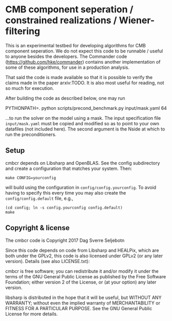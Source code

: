 # CMB component seperation / constrained realizations / Wiener-filtering

This is an experimental testbed for developing algorithms for CMB component
seperation. We do not expect this code to be runnable / useful to anyone
besides the developers. The Commander code (https://github.com/hke/commander)
contains another implementation of some of these algorithms, for use in a
production analysis.

That said the code is made available so that it is possible to verify
the claims made in the paper arxiv:TODO. It is also most useful for reading,
not so much for execution.

After building the code as described below, one may run

PYTHONPATH=. python scripts/precond_benchmark.py input/mask.yaml 64

...to run the solver on the model using a mask. The input specification file
`input/mask.yaml` must be copied and modified so as to point to your own
datafiles (not included here). The second argument is the Nside at which to
run the preconditioners.


## Setup

cmbcr depends on Libsharp and OpenBLAS. See the config subdirectory and create
a configuration that matches your system. Then:

```
make CONFIG=yourconfig
```

will build using the configuration in `config/config.yourconfig`.
To avoid having to specify this every time you may also create
the `config/config.default` file, e.g.,

```
(cd config; ln -s config.yourconfig config.default)
make
```

## Copyright & license

The cmbcr code is Copyright 2017 Dag Sverre Seljebotn

Since this code depends on code from Libsharp and HEALPix, which are
both under the GPLv2, this code is also licensed under GPLv2 (or any
later version). Details (see also LICENSE.txt):

cmbcr is free software; you can redistribute it and/or modify
it under the terms of the GNU General Public License as published by
the Free Software Foundation; either version 2 of the License, or
(at your option) any later version.

libsharp is distributed in the hope that it will be useful,
but WITHOUT ANY WARRANTY; without even the implied warranty of
MERCHANTABILITY or FITNESS FOR A PARTICULAR PURPOSE.  See the
GNU General Public License for more details.

